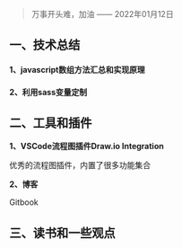 > 万事开头难，加油 —— 2022年01月12日



## 一、技术总结

#### 1、javascript数组方法汇总和实现原理



#### 2、利用sass变量定制



## 二、工具和插件

**1、VSCode流程图插件Draw.io Integration**

优秀的流程图插件，内置了很多功能集合



**2、博客**

Gitbook



## 三、读书和一些观点

